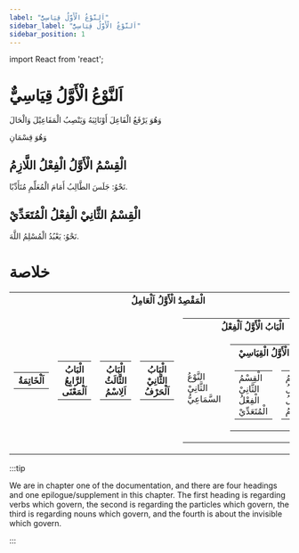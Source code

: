 ```yaml
---
label: "اَلنَّوْعُ الْأَوَّلُ قِيَاسِيٌّ"
sidebar_label: "اَلنَّوْعُ الْأَوَّلُ قِيَاسِيٌّ"
sidebar_position: 1
---
```


import React from 'react';

# اَلنَّوْعُ الْأَوَّلُ قِيَاسِيٌّ

وَهُوَ يَرْفَعُ الْفَاعِلَ أَوْنَائِبَهُ وَيَنْصِبُ الْمَفَاعِيْلَ وَالْحَالَ

وَهُوَ قِسْمَانِ

## الْقِسْمُ الْأَوَّلُ الْفِعْلُ اللَّازِمُ

نَحْوُ: جَلَسَ الطَّالِبُ أَمَامَ الْمُعَلِّمِ مُتَأَدِّبًا.

## الْقِسْمُ الثَّانِيْ الْفِعْلُ الْمُتَعَدِّيْ

نَحْوُ: يَعْبُدُ الْمُسْلِمُ اللَّهَ.

# خلاصة

<table>
  <tr>
    <th colspan="5">الْمَقْصِدُ الْأَوَّلُ اَلْعَامِلُ</th>
  </tr>
  <tr>
    <td>
      <table>
        <tr>
          <th colspan="1">اَلْخَاتِمَةُ</th>
        </tr>
      </table>
    </td>
    <td>
      <table>
        <tr>
          <th colspan="1">الْبَابُ الرَّابِعُ اَلْمَعْنَى</th>
        </tr>
      </table>
    </td>
    <td>
      <table>
        <tr>
          <th colspan="1">الْبَابُ الثَّالَثُ اَلِاسْمُ</th>
        </tr>
      </table>
    </td>
    <td>
      <table>
        <tr>
          <th colspan="1">الْبَابُ الثَّانِيْ اَلْحَرْفُ</th>
        </tr>
      </table>
    </td>
    <td>
      <table>
        <tr>
          <th colspan="2">الْبَابُ الْأَوَّلُ اَلْفِعْلُ</th>
        </tr>
        <tr>
          <td>النَّوْعُ الثَّانِيْ السَّمَاعِيُّ</td>
          <td>
            <table class="highlight">
              <tr>
                <th colspan="2" class="highlight">النَّوْعُ الْأَوَّلُ الْقِيَاسِيْ</th>
              </tr>
              <tr>
                <td>
                  <table class="highlight">
                    <tr>
                      <td>الْقِسْمُ الثَّانِيْ الْفِعْلُ الْمُتَعَدِّيْ</td>
                    </tr>
                  </table>
                </td>
                <td>
                  <table class="highlight">
                    <tr>
                      <td>الْقِسْمُ الْأَوَّلُ الْفِعْلُ اللَّازِمُ</td>
                    </tr>
                  </table>
                </td>
              </tr>
            </table>
          </td>
        </tr>
      </table>
    </td>
  </tr>
</table>

:::tip

We are in chapter one of the documentation, and there are four headings and one epilogue/supplement in this chapter. The first heading is regarding verbs which govern, the second is regarding the particles which govern, the third is regarding nouns which govern, and the fourth is about the invisible which govern.

:::
